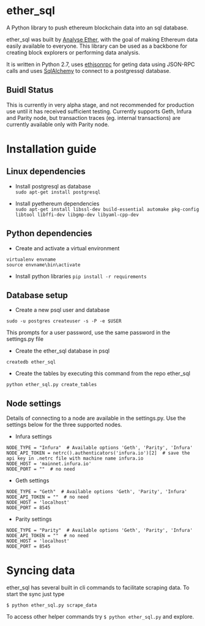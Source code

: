 # ether_sql
A Python library to push ethereum blockchain data into an sql database.

ether_sql was built by [Analyse Ether](https://www.analyseether.com/), with the goal of making Ethereum data easily available to everyone. This library can be used as a backbone for creating block explorers or performing data analysis. 

It is written in Python 2.7, uses [ethjsonrpc](https://github.com/analyseether/ethjsonrpc) for geting data using JSON-RPC calls and uses [SqlAlchemy](http://docs.sqlalchemy.org/en/latest/) to connect to a postgressql database.


## Buidl Status
This is currently in very alpha stage, and not recommended for production use until it has received sufficient testing. 
Currently supports Geth, Infura and Parity node, but transaction traces (eg. internal transactions) are currently available only with Parity node.

# Installation guide

## Linux dependencies

* Install postgresql as database      
`sudo apt-get install postgresql`     

* Install pyethereum dependencies     
`sudo apt-get install libssl-dev build-essential automake pkg-config libtool libffi-dev libgmp-dev libyaml-cpp-dev`


## Python dependencies

* Create and activate a virtual environment

`virtualenv envname`     
`source envname\bin\activate`

* Install python libraries
`pip install -r requirements`


## Database setup

* Create a new psql user and database

`sudo -u postgres createuser -s -P -e $USER`

This prompts for a user password, use the same password in the settings.py file

* Create the ether_sql database in psql

`createdb ether_sql`

* Create the tables by executing this command from the repo ether_sql  

`python ether_sql.py create_tables`

## Node settings
Details of connecting to a node are available in the settings.py. Use the settings below for the three supported nodes.

* Infura settings
```
NODE_TYPE = "Infura"  # Available options 'Geth', 'Parity', 'Infura'
NODE_API_TOKEN = netrc().authenticators('infura.io')[2]  # save the api key in .netrc file with machine name infura.io
NODE_HOST = 'mainnet.infura.io'
NODE_PORT = ""  # no need
```

* Geth settings
```
NODE_TYPE = "Geth"  # Available options 'Geth', 'Parity', 'Infura'
NODE_API_TOKEN = ""  # no need
NODE_HOST = 'localhost'
NODE_PORT = 8545
```

* Parity settings
```
NODE_TYPE = "Parity"  # Available options 'Geth', 'Parity', 'Infura'
NODE_API_TOKEN = ""  # no need
NODE_HOST = 'localhost'
NODE_PORT = 8545
```

# Syncing data
ether_sql has several built in cli commands to facilitate scraping data. To start the sync just type

`$ python ether_sql.py scrape_data `

To access other helper commands try `$ python ether_sql.py` and explore.


